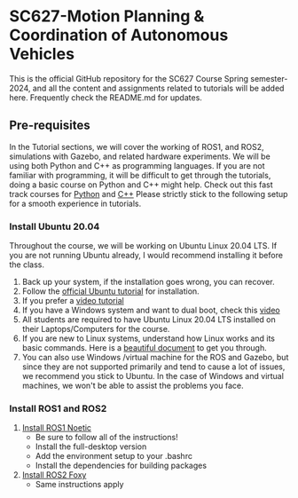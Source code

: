 # SC627-Motion Planning & Coordination of Autonomous Vehicles
This is the official GitHub repository for the SC627 Course Spring semester-2024, and all the content and assignments related to tutorials will be added here. Frequently check the README.md for updates.
## Pre-requisites
In the Tutorial sections, we will cover the working of ROS1, and ROS2, simulations with Gazebo, and related hardware experiments. We will be using both Python and C++ as programming languages. If you are not familiar with programming, it will be difficult to get through the tutorials, doing a basic course on Python and C++ might help. Check out this fast track courses for [Python](https://www.interviewbit.com/courses_v2/fast-track-python) and [C++](https://www.interviewbit.com/courses_v2/fast-track-cpp)
Please strictly stick to the following setup for a smooth experience in tutorials.
### Install Ubuntu 20.04
Throughout the course, we will be working on Ubuntu Linux 20.04 LTS. If you are not running Ubuntu already, I would recommend installing it before the class. 

1. Back up your system, if the installation goes wrong, you can recover.
2. Follow the [official Ubuntu tutorial](https://ubuntu.com/tutorials/install-ubuntu-desktop#1-overview) for installation.
3. If you prefer a [video tutorial](https://youtu.be/BnV23ZEI34w)
4. If you have a Windows system and want to dual boot, check this [video](https://www.youtube.com/watch?v=-iSAyiicyQY)
5. All students are required to have Ubuntu Linux 20.04 LTS installed on their Laptops/Computers for the course.
6. If you are new to Linux systems, understand how Linux works and its basic commands. Here is a [beautiful document](https://nu-msr.github.io/hackathon/linux_interactive.html) to get you through.
7. You can also use Windows /virtual machine for the ROS and Gazebo, but since they are not supported primarily and tend to cause a lot of issues, we recommend you stick to Ubuntu. In the case of Windows and virtual machines, we won't be able to assist the problems you face.

### Install ROS1 and ROS2
1. [Install ROS1 Noetic](https://wiki.ros.org/noetic/Installation/Ubuntu)
    -  Be sure to follow all of the instructions!
    -  Install the full-desktop version
    -  Add the environment setup to your .bashrc
    -  Install the dependencies for building packages
2. [Install ROS2 Foxy](https://docs.ros.org/en/foxy/Installation/Ubuntu-Install-Debians.html)
    -  Same instructions apply
   
